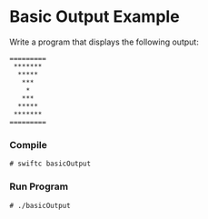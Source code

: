 # Basic Output Example

Write a program that displays the following output:

```
=========
 *******
  *****
   ***
    *
   ***
  *****
 *******
=========
```

### Compile

```
# swiftc basicOutput
```

### Run Program

```
# ./basicOutput
```

